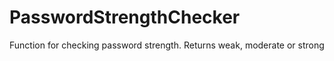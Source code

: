 PasswordStrengthChecker
=======================

Function for checking password strength. Returns weak, moderate or strong
